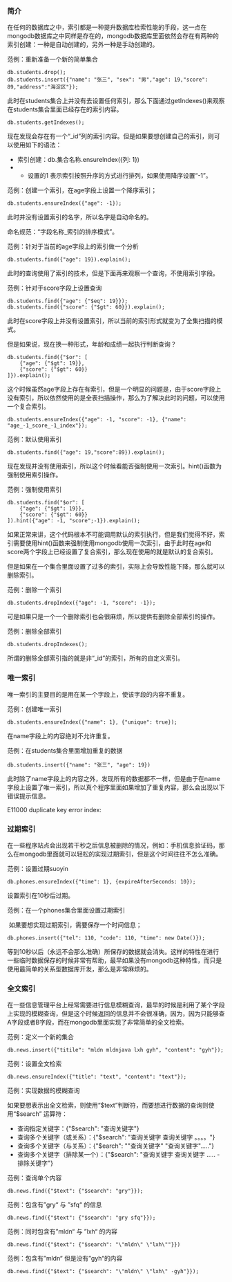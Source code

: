 ### 简介

在任何的数据库之中，索引都是一种提升数据库检索性能的手段，这一点在mongodb数据库之中同样是存在的，mongodb数据库里面依然会存在有两种的索引创建：一种是自动创建的，另外一种是手动创建的。

范例：重新准备一个新的简单集合

```
db.students.drop();
db.students.insert({"name": "张三", "sex": "男","age": 19,"score": 89,"address":"海淀区"});
```

此时在students集合上并没有去设置任何索引，那么下面通过getIndexes()来观察在students集合里面已经存在的索引内容。

```
db.students.getIndexes();
```

现在发现会存在有一个“_id”列的索引内容。但是如果要想创建自己的索引，则可以使用如下的语法：

- 索引创建：db.集合名称.ensureIndex({列: 1})
- - 设置的1 表示索引按照升序的方式进行排列，如果使用降序设置“-1”。

范例：创建一个索引，在age字段上设置一个降序索引；

```
db.students.ensureIndex({"age": -1});
```

此时并没有设置索引的名字，所以名字是自动命名的。

命名规范：“字段名称_索引的排序模式”。

范例：针对于当前的age字段上的索引做一个分析

```
db.students.find({"age": 19}).explain();
```

此时的查询使用了索引的技术，但是下面再来观察一个查询，不使用索引字段。

范例：针对于score字段上设置查询

```
db.students.find({"age": {"$eq": 19}});
db.students.find({"score": {"$gt": 60}}).explain();
```

此时在score字段上并没有设置索引，所以当前的索引形式就变为了全集扫描的模式。

但是如果说，现在换一种形式，年龄和成绩一起执行判断查询？

```
db.students.find({"$or": [
	{"age": {"$gt": 19}},
	{"score": {"$gt": 60}}
]}).explain();
```

这个时候虽然age字段上存在有索引，但是一个明显的问题是，由于score字段上没有索引，所以依然使用的是全表扫描操作，那么为了解决此时的问题，可以使用一个复合索引。

```
db.students.ensureIndex({"age": -1, "score": -1}, {"name": "age_-1_score_-1_index"});
```

范例：默认使用索引

```
db.students.find({"age": 19,"score":89}).explain();
```

现在发现并没有使用索引，所以这个时候看能否强制使用一次索引。hint()函数为强制使用索引操作。

范例：强制使用索引

```
db.students.find("$or": [
	{"age": {"$gt": 19}},
	{"score": {"$gt": 60}}
]).hint({"age": -1, "score";-1}).explain();
```

如果正常来讲，这个代码根本不可能调用默认的索引执行，但是我们觉得不好，索引需要使用hint()函数来强制使用mongodb使用一次索引，由于此时在age和score两个字段上已经设置了复合索引，那么现在使用的就是默认的复合索引。

但是如果在一个集合里面设置了过多的索引，实际上会导致性能下降，那么就可以删除索引。

范例：删除一个索引

```
db.students.dropIndex({"age": -1, "score": -1});
```

可是如果只是一个一个删除索引也会很麻烦，所以提供有删除全部索引的操作。

范例：删除全部索引

```
db.students.dropIndexes();
```

所谓的删除全部索引指的就是非“_id”的索引，所有的自定义索引。



### 唯一索引

唯一索引的主要目的是用在某一个字段上，使该字段的内容不重复。

范例：创建唯一索引

```
db.students.ensureIndex({"name": 1}, {"unique": true});
```

在name字段上的内容绝对不允许重复。

范例：在students集合里面增加重复的数据

```
db.students.insert({"name": "张三", "age": 19})
```

此时除了name字段上的内容之外，发现所有的数据都不一样，但是由于在name字段上设置了唯一索引，所以真个程序里面如果增加了重复内容，那么会出现以下错误提示信息。

E11000 duplicate key error index:



### 过期索引

在一些程序站点会出现若干秒之后信息被删除的情况，例如：手机信息验证码，那么在mongodb里面就可以轻松的实现过期索引，但是这个时间往往不怎么准确。

范例：设置过期suoyin

```
db.phones.ensureIndex({"time": 1}, {expireAfterSeconds: 10});
```

设置索引在10秒后过期。

范例：在一个phones集合里面设置过期索引

​		如果要想实现过期索引，需要保存一个时间信息；

```
db.phones.insert({"tel": 110, "code": 110, "time": new Date()});
```

等到10秒以后（永远不会那么准确）所保存的数据就会消失。这样的特性在进行一些临时数据保存的时候非常有帮助，最早如果没有mongodb这种特性，而只是使用最简单的关系型数据库开发，那么是非常麻烦的。



### 全文索引

 在一些信息管理平台上经常需要进行信息模糊查询，最早的时候是利用了某个字段上实现的模糊查询，但是这个时候返回的信息并不会很准确，因为，因为只能够查A字段或者B字段，而在mongodb里面实现了非常简单的全文检索。

范例：定义一个新的集合

```
db.news.insert({"titile": "mldn mldnjava lxh gyh", "content": "gyh"});
```

范例：设置全文检索

```
db.news.ensureIndex({"title": "text", "content": "text"});
```

范例：实现数据的模糊查询

如果要想表示出全文检索，则使用“$text”判断符，而要想进行数据的查询则使用“\$search” 运算符：

- 查询指定关键字：{"\$search": "查询关键字"}
- 查询多个关键字（或关系）：{"\$search":  "查询关键字  查询关键字  。。。。"}
- 查询多个关键字（与关系）：{"\$earch": "\"查询关键字\" \"查询关键字\"....."}
- 查询多个关键字（排除某一个）：{"\$search": "查询关键字  查询关键字 ..... -排除关键字"}

范例：查询单个内容

```
db.news.find({"$text": {"$search": "gry"}});
```

范例：包含有”gry“ 与 ”sfq“  的信息

```
db.news.find({"$text": {"$search": "gry sfq"}});
```

范例：同时包含有”mldn“ 与 ”lxh“ 的内容

```
db.news.find({"$text": {"$search": "\"mldn\" \"lxh\""}})
```

范例：包含有”mldn“ 但是没有”gyh“的内容

```
db.news.find({"$text": {"$search": "\"mldn\" \"lxh\" -gyh"}});
```

